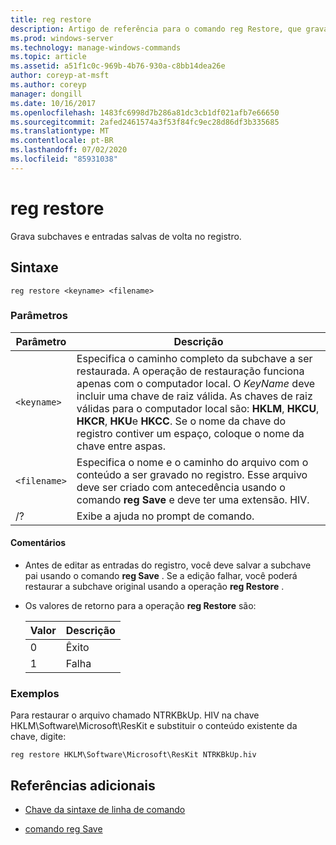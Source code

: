 ```yaml
---
title: reg restore
description: Artigo de referência para o comando reg Restore, que grava subchaves e entradas salvas de volta no registro.
ms.prod: windows-server
ms.technology: manage-windows-commands
ms.topic: article
ms.assetid: a51f1c0c-969b-4b76-930a-c8bb14dea26e
author: coreyp-at-msft
ms.author: coreyp
manager: dongill
ms.date: 10/16/2017
ms.openlocfilehash: 1483fc6998d7b286a81dc3cb1df021afb7e66650
ms.sourcegitcommit: 2afed2461574a3f53f84fc9ec28d86df3b335685
ms.translationtype: MT
ms.contentlocale: pt-BR
ms.lasthandoff: 07/02/2020
ms.locfileid: "85931038"
---
```

# <a name="reg-restore"></a>reg restore

Grava subchaves e entradas salvas de volta no registro.

## <a name="syntax"></a>Sintaxe

```
reg restore <keyname> <filename>
```

### <a name="parameters"></a>Parâmetros

| Parâmetro | Descrição |
|--|--|
| `<keyname>` | Especifica o caminho completo da subchave a ser restaurada. A operação de restauração funciona apenas com o computador local. O *KeyName* deve incluir uma chave de raiz válida. As chaves de raiz válidas para o computador local são: **HKLM**, **HKCU**, **HKCR**, **HKU**e **HKCC**. Se o nome da chave do registro contiver um espaço, coloque o nome da chave entre aspas. |
| `<filename>` | Especifica o nome e o caminho do arquivo com o conteúdo a ser gravado no registro. Esse arquivo deve ser criado com antecedência usando o comando **reg Save** e deve ter uma extensão. HIV. |
| /? | Exibe a ajuda no prompt de comando. |

#### <a name="remarks"></a>Comentários

- Antes de editar as entradas do registro, você deve salvar a subchave pai usando o comando **reg Save** . Se a edição falhar, você poderá restaurar a subchave original usando a operação **reg Restore** .

- Os valores de retorno para a operação **reg Restore** são:

    | Valor | Descrição |
    |--|--|
    | 0 | Êxito |
    | 1 | Falha |

### <a name="examples"></a>Exemplos

Para restaurar o arquivo chamado NTRKBkUp. HIV na chave HKLM\Software\Microsoft\ResKit e substituir o conteúdo existente da chave, digite:

```
reg restore HKLM\Software\Microsoft\ResKit NTRKBkUp.hiv
```

## <a name="additional-references"></a>Referências adicionais

- [Chave da sintaxe de linha de comando](command-line-syntax-key.md)

- [comando reg Save](reg-save.md)
